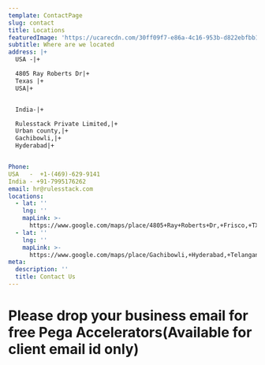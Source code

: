 ```yaml
---
template: ContactPage
slug: contact
title: Locations
featuredImage: 'https://ucarecdn.com/30ff09f7-e86a-4c16-953b-d822ebfbb1eb/'
subtitle: Where are we located
address: |+
  USA -|+

  4805 Ray Roberts Dr|+
  Texas |+
  USA|+


  India-|+

  Rulesstack Private Limited,|+
  Urban county,|+
  Gachibowli,|+
  Hyderabad|+


Phone: 
USA   -  +1-(469)-629-9141
India - +91-7995176262
email: hr@rulesstack.com
locations:
  - lat: ''
    lng: ''
    mapLink: >-
      https://www.google.com/maps/place/4805+Ray+Roberts+Dr,+Frisco,+TX+75034,+USA/@33.1415707,-96.9324847,17z/data=!3m1!4b1!4m5!3m4!1s0x864c30a4db09a4d3:0xe13c6d014e100eab!8m2!3d33.1415707!4d-96.930296
  - lat: ''
    lng: ''
    mapLink: >-
      https://www.google.com/maps/place/Gachibowli,+Hyderabad,+Telangana/@17.4439716,78.304755,13z/data=!3m1!4b1!4m5!3m4!1s0x3bcb93a276decedf:0x2c12e79e6f9344e2!8m2!3d17.4400802!4d78.3489168
meta:
  description: ''
  title: Contact Us
---
```

# **Please drop your business email for free Pega Accelerators(Available for client email id only)**

